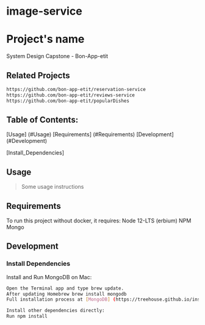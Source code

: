 # image-service

# Project's name
System Design Capstone - Bon-App-etit

## Related Projects
```sh
https://github.com/bon-app-etit/reservation-service
https://github.com/bon-app-etit/reviews-service
https://github.com/bon-app-etit/popularDishes
```

## Table of Contents:
[Usage] (#Usage)
[Requirements] (#Requirements)
[Development] (#Development)

[Install_Dependencies]


## Usage
> Some usage instructions

## Requirements

To run this project without docker, it requires:
Node 12-LTS (erbium)
NPM
Mongo

## Development

### Install Dependencies
Install and Run MongoDB on Mac:

```sh
Open the Terminal app and type brew update.
After updating Homebrew brew install mongodb
Full installation process at [MongoDB] (https://treehouse.github.io/installation-guides/mac/mongo-mac.html)
```

```sh
Install other dependencies directly:
Run npm install
```




